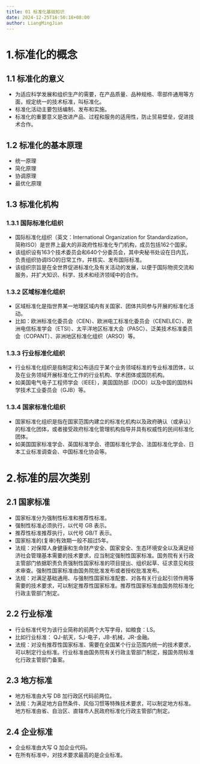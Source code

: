 ```yaml
---
title: 01 标准化基础知识
date: 2024-12-25T16:50:18+08:00
author: LiangMingJian
---
```


# 1.标准化的概念

## 1.1 标准化的意义

- 为适应科学发展和组织生产的需要，在产品质量、品种规格、零部件通用等方面，规定统一的技术标准，叫标准化。
- 标准化活动主要包括编制、发布和实施。
- 标准化的重要意义是改进产品、过程和服务的适用性，防止贸易壁垒，促进技术合作。

## 1.2 标准化的基本原理

- 统一原理
- 简化原理
- 协调原理
- 最优化原理

## 1.3 标准化机构

### 1.3.1 国际标准化组织

- 国际标准化组织（英文：International Organization for Standardization，简称ISO）是世界上最大的非政府性标准化专门机构，成员包括162个国家。 
- 该组织设有163个技术委员会和640个分委员会，其中央秘书处设在日内瓦，负责组织协调ISO的日常工作，并核实、发布国际标准。
- 该组织宗旨是在全世界促进标准化及有关活动的发展，以便于国际物资交流和服务，并扩大知识、科学、技术和经济领域中的合作。

### 1.3.2 区域标准化组织

- 区域标准化是指世界某一地理区域内有关国家、团体共同参与开展的标准化活动。
- 比如：欧洲标准化委员会（CEN）、欧洲电工标准化委员会（CENELEC）、欧洲电信标准学会（ETSI）、太平洋地区标准大会（PASC）、泛美技术标准委员会（COPANT）、非洲地区标准化组织（ARSO）等。

### 1.3.3 行业标准化组织

- 行业标准化组织是指制定和公布适应于某个业务领域标准的专业标准团体，以及在业务领域开展标准化工作的行业机构、学术团体或国防机构。
- 如美国电气电子工程师学会（IEEE），美国国防部（DOD）以及中国的国防科学技术工业委员会（GJB）等。

### 1.3.4 国家标准化组织

- 国家标准化组织是指在国家范围内建立的标准化机构以及政府确认（或承认）的标准化团体，或者接受政府标准化管理机构指导并具有权威性的民间标准化团体。
- 如美国国家标准学会、英国标准学会、德国标准化学会、法国标准化学会、日本工业标准调查会、中国标准化协会等。

# 2.标准的层次类别

## 2.1 国家标准

- 国家标准分为强制性标准和推荐性标准。
- 强制性标准必须执行，以代号 GB 表示。
- 推荐性标准推荐执行，以代号 GB/T 表示。
- 国家标准的(复审)有效期一般不超过5年。
- 法规：对保障人身健康和生命财产安全、国家安全、生态环境安全以及满足经济社会管理基本需要的技术要求，应当制定强制性国家标准。国务院有关行政主管部门依据职责负责强制性国家标准的项目提出、组织起草、征求意见和技术审查。强制性国家标准由国务院批准发布或者授权批准发布。
- 法规：对满足基础通用、与强制性国家标准配套、对各有关行业起引领作用等需要的技术要求，可以制定推荐性国家标准。推荐性国家标准由国务院标准化行政主管部门制定。

## 2.2 行业标准

- 行业标准代号为该行业简称的前两个大写字母，如粮食：LS。
- 比如行业标准： QJ-航天，SJ-电子，JB-机械，JR-金融。
- 法规：对没有推荐性国家标准、需要在全国某个行业范围内统一的技术要求，可以制定行业标准。行业标准由国务院有关行政主管部门制定，报国务院标准化行政主管部门备案。

## 2.3 地方标准

- 地方标准由大写 DB 加行政区代码前两位。
- 法规：为满足地方自然条件、风俗习惯等特殊技术要求，可以制定地方标准。地方标准由省、自治区、直辖市人民政府标准化行政主管部门制定。

## 2.4 企业标准

- 企业标准由大写 Q 加企业代码。
- 在所有标准中，对技术要求最高的是企业标准。
